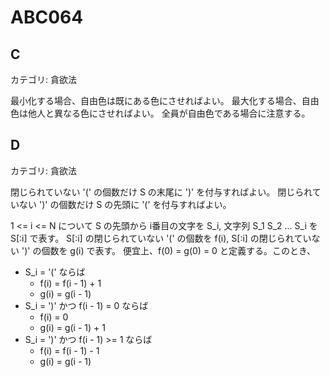 # ABC064

## C
カテゴリ: 貪欲法

最小化する場合、自由色は既にある色にさせればよい。
最大化する場合、自由色は他人と異なる色にさせればよい。
全員が自由色である場合に注意する。

## D
カテゴリ: 貪欲法

閉じられていない '(' の個数だけ S の末尾に ')' を付与すればよい。
閉じられていない ')' の個数だけ S の先頭に '(' を付与すればよい。

1 <= i <= N について S の先頭から i番目の文字を S_i, 文字列 S_1 S_2 ... S_i を S[:i] で表す。
S[:i] の閉じられていない '(' の個数を f(i), S[:i] の閉じられていない ')' の個数を g(i) で表す。
便宜上、f(0) = g(0) = 0 と定義する。このとき、

* S_i = '(' ならば
  * f(i) = f(i - 1) + 1
  * g(i) = g(i - 1)
* S_i = ')' かつ f(i - 1) = 0 ならば
  * f(i) = 0
  * g(i) = g(i - 1) + 1
* S_i = ')' かつ f(i - 1) >= 1 ならば
  * f(i) = f(i - 1) - 1
  * g(i) = g(i - 1)
